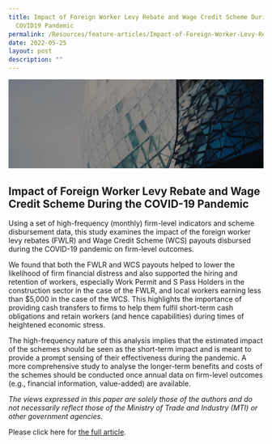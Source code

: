 ```yaml
---
title: Impact of Foreign Worker Levy Rebate and Wage Credit Scheme During the
  COVID19 Pandemic
permalink: /Resources/feature-articles/Impact-of-Foreign-Worker-Levy-Rebate-and-Wage-Credit-Scheme
date: 2022-05-25
layout: post
description: ""
---
```

![Banner](/images/Resources/Feature%20Articles/FeatureArticles%20_Banner.jpg)

## Impact of Foreign Worker Levy Rebate and Wage Credit Scheme During the COVID-19 Pandemic

Using a set of high-frequency (monthly) firm-level indicators and scheme disbursement data, this study examines the impact of the foreign worker levy rebates (FWLR) and Wage Credit Scheme (WCS) payouts disbursed during the COVID-19 pandemic on firm-level outcomes.  
  
We found that both the FWLR and WCS payouts helped to lower the likelihood of firm financial distress and also supported the hiring and retention of workers, especially Work Permit and S Pass Holders in the construction sector in the case of the FWLR, and local workers earning less than $5,000 in the case of the WCS. This highlights the importance of providing cash transfers to firms to help them fulfil short-term cash obligations and retain workers (and hence capabilities) during times of heightened economic stress.  
  
The high-frequency nature of this analysis implies that the estimated impact of the schemes should be seen as the short-term impact and is meant to provide a prompt sensing of their effectiveness during the pandemic. A more comprehensive study to analyse the longer-term benefits and costs of the schemes should be conducted once annual data on firm-level outcomes (e.g., financial information, value-added) are available.  
  
_The views expressed in this paper are solely those of the authors and do not necessarily reflect those of the Ministry of Trade and Industry (MTI) or other government agencies._  
  
Please click here for [the full article](/files/Resources/Feature%20Articles/2022/05/FA_1Q22.pdf).

